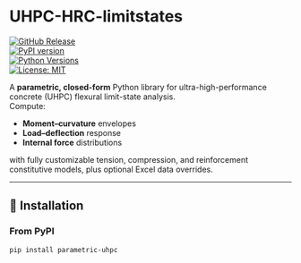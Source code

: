 # UHPC-HRC-limitstates

[![GitHub Release](https://img.shields.io/github/v/release/dpatel52/UHPC-HRC-limitstates)](https://github.com/dpatel52/UHPC-HRC-limitstates/releases)  
[![PyPI version](https://badge.fury.io/py/parametric-uhpc.svg)](https://pypi.org/project/parametric-uhpc)  
[![Python Versions](https://img.shields.io/pypi/pyversions/parametric-uhpc)](https://pypi.org/project/parametric-uhpc)  
[![License: MIT](https://img.shields.io/badge/license-MIT-blue.svg)](LICENSE)

A **parametric, closed-form** Python library for ultra-high-performance concrete (UHPC) flexural limit-state analysis.  
Compute:

- **Moment–curvature** envelopes  
- **Load–deflection** response  
- **Internal force** distributions  

with fully customizable tension, compression, and reinforcement constitutive models, plus optional Excel data overrides.

---

## 🔨 Installation

### From PyPI
```bash
pip install parametric-uhpc
